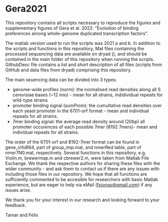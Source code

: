 # Gera2021
This repository contains all scripts necessary to reproduce the figures and supplementary figures of Gera et al. 2022:
"Evolution of binding preferences among whole-genome duplicated transcription factors".

The matlab version used to run the scripts was 2021 a and b.
In addition to the scripts and functions in this repository, Mat files containing the processed sequencing data are available on dryad (), and should be contained in the main folder of this repository when running the scripts.
GithubDesc file contains a list and short description of all files (scripts from GitHub and data files from dryad) comprising this repository.

The main seuencing data can be divided into 3 types: 
- genome-wide profiles (norm): the normalised read densities along all S cerevisiae bases (~12 mio) - mean for all strains, indidividual repeats for wild-type strains
- promoter binding signal (sumProm): the cumultative read densities over each yeast promoter in the 6701-orf format - mean and individual repeats for all strains.
- 7mer binding signal: the average read density around (20bp) all promoter occurences of each possible 7mer (8192 7mers)- mean and individual repeats for all strains.

The order of the 6701-orf and 8192-7mer format can be found in gene_infoR64, part of group_imp.mat, and nmerRed table, part of nmer7N0.mat, respectively.
Several functions in this repository, e.g. Violin.m, brewermap.m and cbrewer2.m, were taken from Matlab File Exchange.
We thank the respective authors for sharing these files with the wider community - and ask them to contact us if there are any issues with including those files in our repository.
We hope that all functions are sufficiently commented to be accesible for researchers with basic Matlab experience,
but are eager to help via eMail (fxjonas@gmail.com) if any issues arise.

We thank you for your interest in our research and looking forward to your feedback.

Tamar and Felix

